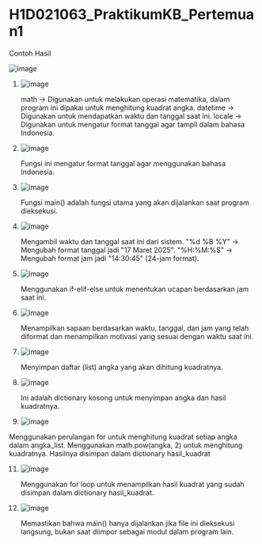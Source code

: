 ﻿# H1D021063_PraktikumKB_Pertemuan1

 Contoh Hasil 
 
 ![image](https://github.com/user-attachments/assets/afda1ac6-d8c8-42ff-ac1e-d430e2c2c347)


1. ![image](https://github.com/user-attachments/assets/a239f2d7-6fcb-43ac-9a3b-d5b02be9e1d5)
   
   math → Digunakan untuk melakukan operasi matematika, dalam program ini dipakai untuk menghitung kuadrat angka.
   datetime → Digunakan untuk mendapatkan waktu dan tanggal saat ini.
   locale → Digunakan untuk mengatur format tanggal agar tampil dalam bahasa Indonesia.
   
2. ![image](https://github.com/user-attachments/assets/2e202c39-06d5-41b2-892b-08a7ebffb7f8)
   
   Fungsi ini mengatur format tanggal agar menggunakan bahasa Indonesia.
   
3. ![image](https://github.com/user-attachments/assets/d2e6d438-88b3-4a31-9c99-1492a468d5b7)

   Fungsi main() adalah fungsi utama yang akan dijalankan saat program dieksekusi.
   
4. ![image](https://github.com/user-attachments/assets/393cf658-788b-422a-8401-1bba4689a1a5)

   Mengambil waktu dan tanggal saat ini dari sistem.
   "%d %B %Y" → Mengubah format tanggal jadi "17 Maret 2025".
   "%H:%M:%S" → Mengubah format jam jadi "14:30:45" (24-jam format).
   
6. ![image](https://github.com/user-attachments/assets/bdb67ee3-863e-49f1-a386-e9cdeb8515d5)

   Menggunakan if-elif-else untuk menentukan ucapan berdasarkan jam saat ini.
   
7. ![image](https://github.com/user-attachments/assets/921795f1-2e38-42b4-ad45-c30c5a36b840)

   Menampilkan sapaan berdasarkan waktu, tanggal, dan jam yang telah diformat dan menampilkan motivasi yang sesuai dengan waktu saat ini.
   
8. ![image](https://github.com/user-attachments/assets/f973b6dc-6f3e-4ffe-a3f5-b79d2c2a8bdf)

   Menyimpan daftar (list) angka yang akan dihitung kuadratnya.
   
9. ![image](https://github.com/user-attachments/assets/84d45ddd-562e-486f-8ba0-644817eef64b)

   Ini adalah dictionary kosong untuk menyimpan angka dan hasil kuadratnya.
   
10. ![image](https://github.com/user-attachments/assets/bba1d2b6-b654-47da-912e-e423aed1af35)
   
   Menggunakan perulangan for untuk menghitung kuadrat setiap angka dalam angka_list.
    Menggunakan math.pow(angka, 2) untuk menghitung kuadratnya.
    Hasilnya disimpan dalam dictionary hasil_kuadrat

11. ![image](https://github.com/user-attachments/assets/f50e1af1-b7e4-4a1a-ab79-368b9c8f93aa)

    Menggunakan for loop untuk menampilkan hasil kuadrat yang sudah disimpan dalam dictionary hasil_kuadrat.

12. ![image](https://github.com/user-attachments/assets/268ab0c1-f516-4caa-b6c4-68f74d1e81ef)

    Memastikan bahwa main() hanya dijalankan jika file ini dieksekusi langsung, bukan saat diimpor sebagai modul dalam program lain.







